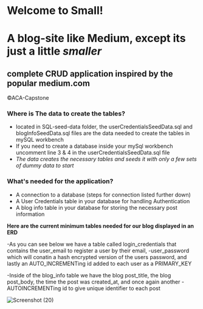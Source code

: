 # **Welcome to Small!** 
# A blog-site like Medium, except its just a little *smaller*
## complete CRUD application inspired by the popular medium.com
©ACA-Capstone

### Where is The data to create the tables?
* located in SQL-seed-data folder, the userCredentialsSeedData.sql and blogInfoSeedData.sql files are the data needed to create the tables in mySQL workbench
* If you need to create a database inside your mySql workbench uncomment line 3 & 4 in the userCredentialsSeedData.sql file
* *The data creates the necessary tables and seeds it with only a few sets of dummy data to start*

### What's needed for the application?
* A connection to a database (steps for connection listed further down)
* A User Credentials table in your database for handling Authentication
* A blog info table in your database for storing the necessary post information

**Here are the current minimum tables needed for our blog displayed in an ERD**

-As you can see below we have a table called login_credentials that contains the user_email to register a user by their email,
-user_password which will conatin a hash encrypted version of the users password, and lastly an AUTO_INCREMENTing id added to each user as a PRIMARY_KEY

-Inside of the blog_info table we have the blog post_title, the blog post_body, the time the post was created_at, and once again another 
-AUTOINCREMENTing id to give unique identifier to each post


![Screenshot (20)](https://user-images.githubusercontent.com/90695804/159587222-a76fe0b9-c7f2-468a-97cb-2d861bf2f1b4.png)
